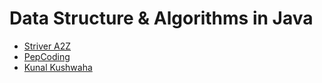# Data Structure & Algorithms in Java

- [Striver A2Z](https://takeuforward.org/strivers-a2z-dsa-course/strivers-a2z-dsa-course-sheet-2/)
- [PepCoding](https://www.youtube.com/playlist?list=PL-Jc9J83PIiFj7YSPl2ulcpwy-mwj1SSk)
- [Kunal Kushwaha](https://www.youtube.com/playlist?list=PL9gnSGHSqcnr_DxHsP7AW9ftq0AtAyYqJ)
